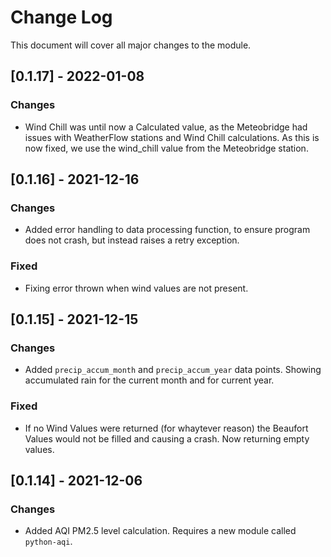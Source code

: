 # Change Log

This document will cover all major changes to the module.

## [0.1.17] - 2022-01-08

### Changes

- Wind Chill was until now a Calculated value, as the Meteobridge had issues with WeatherFlow stations and Wind Chill calculations. As this is now fixed, we use the wind_chill value from the Meteobridge station.


## [0.1.16] - 2021-12-16

### Changes

- Added error handling to data processing function, to ensure program does not crash, but instead raises a retry exception.

### Fixed

- Fixing error thrown when wind values are not present.


## [0.1.15] - 2021-12-15

### Changes

- Added `precip_accum_month` and `precip_accum_year` data points. Showing accumulated rain for the current month and for current year.

### Fixed

- If no Wind Values were returned (for whaytever reason) the Beaufort Values would not be filled and causing a crash. Now returning empty values.


## [0.1.14] - 2021-12-06

### Changes

- Added AQI PM2.5 level calculation. Requires a new module called `python-aqi`.
